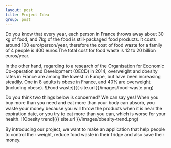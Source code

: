 ```yaml
---
layout: post
title: Project Idea
group: post
---
```


Do you know that every year, each person in France throws away about 30 kg of food, and 7kg of the food is still-packaged food products. It costs around 100 euro/person/year, therefore the cost of food waste for a family of 4 people is 400 euros.The total cost for food waste is 12 to 20 billion euros/year.

In the other hand, regarding to a research of the Organisation for Economic Co-operation and Development (OECD) in 2014, overweight and obesity rates in France are among the lowest in Europe, but have been increasing steadily. One in 8 adults is obese in France, and 40% are overweight (including obese).
![Food waste]({{ site.url }}/images/food-waste.png)

Do you think two things below is concerned? We can say yes! When you buy more than you need and eat more than your body can absorb, you waste your money because you will throw the products when it is near the expiration date, or you try to eat more than you can, which is worse for your health.
![Obesity trend]({{ site.url }}/images/obesity-trend.png)

By introducing our project, we want to make an application that help people to control their weight, reduce food waste in their fridge and also save their money.

